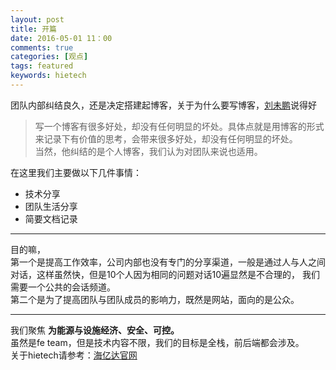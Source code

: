 ```yaml
---
layout: post
title: 开篇
date: 2016-05-01 11：00
comments: true
categories: [观点]
tags: featured
keywords: hietech 
---
```


团队内部纠结良久，还是决定搭建起博客，关于为什么要写博客，[刘未鹏](http://mindhacks.cn/)说得好
	
> 写一个博客有很多好处，却没有任何明显的坏处。具体点就是用博客的形式来记录下有价值的思考，会带来很多好处，却没有任何明显的坏处。  
当然，他纠结的是个人博客，我们认为对团队来说也适用。

在这里我们主要做以下几件事情：  
* 技术分享
* 团队生活分享
* 简要文档记录

****

目的嘛，  
第一个是提高工作效率，公司内部也没有专门的分享渠道，一般是通过人与人之间对话，这样虽然快，但是10个人因为相同的问题对话10遍显然是不合理的，
我们需要一个公共的会话频道。  
第二个是为了提高团队与团队成员的影响力，既然是网站，面向的是公众。

****
我们聚焦
**为能源与设施经济、安全、可控。**  
虽然是fe team，但是技术内容不限，我们的目标是全栈，前后端都会涉及。  
关于hietech请参考：[海亿达官网](http://www.hietech.com.cn)
